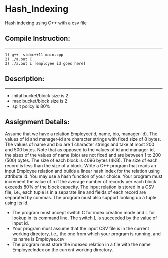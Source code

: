 # Hash_Indexing

Hash indexing using C++ with a csv file

## Compile Instruction:

--- 
```
1) g++ -std=c++11 main.cpp
2) ./a.out C
3) ./a.out L [employee id goes here]
```

## Description: 
---
- inital bucket/block size is 2
- max bucket/block size is 2
- split policy is 80%


## Assignment Details: 


Assume that we have a relation Employee(id, name, bio, manager-id). The values of id and manager-id are character strings with fixed size of 8 bytes. The values of name and bio are
1
character strings and take at most 200 and 500 bytes. Note that as opposed to the values of id
and manager-id, the sizes of the values of name (bio) are not fixed and are between 1 to 200 (500)
bytes. The size of each block is 4096 bytes (4KB). The size of each record is less than the size of a
block. Write a C++ program that reads an input Employee relation and builds a linear hash
index for the relation using attribute id. You may use a hash function of your choice. Your
program must increment the value of n if the average number of records per each block exceeds
80% of the block capacity. The input relation is stored in a CSV file, i.e., each tuple is in a
separate line and fields of each record are separated by commas. The program must also support
looking up a tuple using its id.
- The program must accept switch C for index creation mode and L for lookup in its
command line. The switch L is succeeded by the value of input id.
- Your program must assume that the input CSV file is in the current working directory, i.e.,
the one from which your program is running, and its name is Employee.csv
- The program must store the indexed relation in a file with the name EmployeeIndex on the
current working directory.